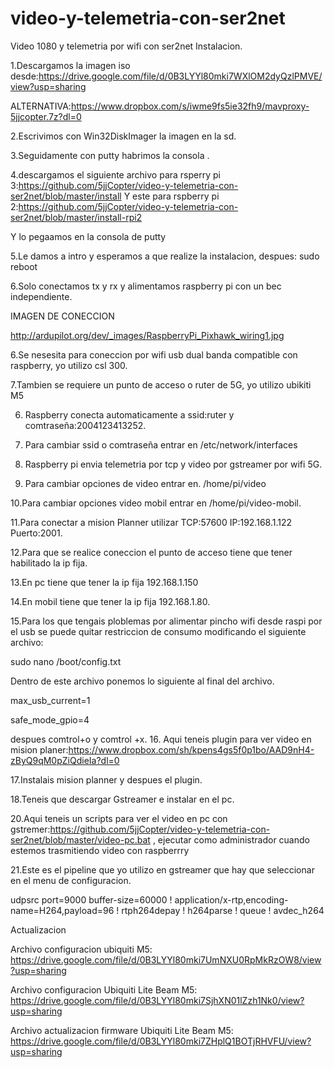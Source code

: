 # video-y-telemetria-con-ser2net
Video 1080 y telemetria por wifi con ser2net
Instalacion.

1.Descargamos la imagen iso desde:https://drive.google.com/file/d/0B3LYYl80mki7WXlOM2dyQzlPMVE/view?usp=sharing

ALTERNATIVA:https://www.dropbox.com/s/iwme9fs5ie32fh9/mavproxy-5jjcopter.7z?dl=0

2.Escrivimos con Win32DiskImager la imagen en la sd.

3.Seguidamente con putty habrimos la consola .

4.descargamos el siguiente archivo para rsperry pi 3:https://github.com/5jjCopter/video-y-telemetria-con-ser2net/blob/master/install 
Y este para rspberry pi 2:https://github.com/5jjCopter/video-y-telemetria-con-ser2net/blob/master/install-rpi2

Y lo pegaamos en la consola de putty

5.Le damos a intro y esperamos a que realize la instalacion, despues: sudo reboot

6.Solo conectamos tx y rx y alimentamos raspberry pi con un bec independiente.

IMAGEN DE CONECCION

http://ardupilot.org/dev/_images/RaspberryPi_Pixhawk_wiring1.jpg

6.Se nesesita para coneccion por wifi usb dual banda compatible con raspberry, yo utilizo csl 300.

7.Tambien se requiere un punto de acceso o ruter de 5G, yo utilizo ubikiti M5

6. Raspberry conecta automaticamente a ssid:ruter y comtraseña:2004123413252.

7. Para cambiar ssid o comtraseña entrar en /etc/network/interfaces

8. Raspberry pi envia telemetria por tcp y video por gstreamer por wifi 5G.

9. Para cambiar opciones de video entrar en. /home/pi/video
 
10.Para cambiar opciones video mobil entrar en /home/pi/video-mobil.

11.Para conectar a mision Planner utilizar TCP:57600 IP:192.168.1.122 Puerto:2001.

12.Para que se realice coneccion el punto de acceso tiene que tener habilitado la ip fija.

13.En pc tiene que tener la ip fija 192.168.1.150

14.En mobil tiene que tener la ip fija 192.168.1.80.

15.Para los que tengais ploblemas por alimentar pincho wifi desde raspi por el usb se puede quitar restriccion de consumo modificando el siguiente archivo:

sudo nano /boot/config.txt

Dentro de este archivo ponemos lo siguiente al final del archivo.

max_usb_current=1

safe_mode_gpio=4

despues comtrol+o
y comtrol +x.
16. Aqui teneis plugin para ver video en mision planer:https://www.dropbox.com/sh/kpens4gs5f0p1bo/AAD9nH4-zByQ9qM0pZiQdieIa?dl=0

17.Instalais mision planner y despues el plugin.

18.Teneis que descargar Gstreamer e instalar en el pc.

20.Aqui teneis un scripts para ver el video en pc con gstremer:https://github.com/5jjCopter/video-y-telemetria-con-ser2net/blob/master/video-pc.bat , ejecutar como administrador cuando estemos trasmitiendo video con raspberrry

21.Este es el pipeline que yo utilizo en gstreamer que hay que seleccionar en el menu de configuracion.

udpsrc port=9000  buffer-size=60000 ! application/x-rtp,encoding-name=H264,payload=96 ! rtph264depay ! h264parse ! queue ! avdec_h264

Actualizacion

Archivo configuracion ubiquiti M5: https://drive.google.com/file/d/0B3LYYl80mki7UmNXU0RpMkRzOW8/view?usp=sharing

Archivo configuracion Ubiquiti Lite Beam M5: https://drive.google.com/file/d/0B3LYYl80mki7SjhXN01lZzh1Nk0/view?usp=sharing

Archivo actualizacion firmware Ubiquiti Lite Beam M5: https://drive.google.com/file/d/0B3LYYl80mki7ZHplQ1BOTjRHVFU/view?usp=sharing


